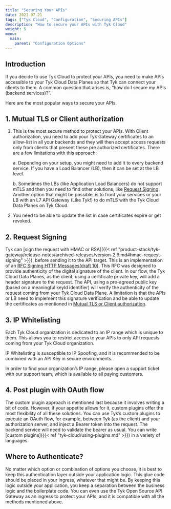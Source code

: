 ```yaml
---
title: "Securing Your APIs"
date: 2021-07-21
tags: ["Tyk Cloud", "Configuration", "Securing APIs"]
description: "How to secure your APIs with Tyk Cloud"
weight: 5
menu:
  main:
    parent: "Configuration Options"
---
```


## Introduction

If you decide to use Tyk Cloud to protect your APIs, you need to make APIs accessible to your Tyk Cloud Data Planes so that Tyk can connect your clients to them. A common question that arises is, “how do I secure my APIs (backend services)?”.

Here are the most popular ways to secure your APIs.

## 1. Mutual TLS or Client authorization

1. This is the most secure method to protect your APIs. With Client authorization, you need to add your Tyk Gateway certificates to an allow-list in all your backends and they will then accept access requests only from clients that present these pre authorized certificates. There are a few limitations with this approach:

   a. Depending on your setup, you might need to add it to every backend service. If you have a Load Balancer (LB), then it can be set at the LB level.

   b. Sometimes the LBs (like Application Load Balancers) do not support mTLS and then you need to find other solutions, like [Request Signing](#2-request-signing). Another option that might be possible, is to front your services or your LB with an L7 API Gateway (Like Tyk!) to do mTLS with the Tyk Cloud Data Planes on Tyk Cloud.

2. You need to be able to update the list in case certificates expire or get revoked.

## 2. Request Signing

Tyk can [sign the request with HMAC or RSA]({{< ref "product-stack/tyk-gateway/release-notes/archived-releases/version-2.9.md#hmac-request-signing" >}}), before sending it to the API target. This is an implementation of an [RFC Signing HTTP Messages(draft 10)](https://datatracker.ietf.org/doc/html/draft-cavage-http-signatures-10). This RFC was designed to provide authenticity of the digital signature of the client. In our flow, the Tyk Cloud Data Planes, as the client, using a certificate private key, will add a header signature to the request. The API, using a pre-agreed public key (based on a meaningful keyId identifier) will verify the authenticity of the request coming from your Tyk Cloud Data Plane.
A limitation is that the APIs or LB need to implement this signature verification and be able to update the certificates as mentioned in [Mutual TLS or Client authorization](#1-mutual-tls-or-client-authorization).

## 3. IP Whitelisting

Each Tyk Cloud organization is dedicated to an IP range which is unique to them. This allows you to restrict access to your APIs to only API requests coming from your Tyk Cloud organization.

IP Whitelisting is susceptible to IP Spoofing, and it is recommended to be combined with an API Key in secure environments.

In order to find your organization’s IP range, please open a support ticket with our support team, which is available to all paying customers.

## 4. Post plugin with OAuth flow

The custom plugin approach is mentioned last because it involves writing a bit of code. However, if your appetite allows for it, custom plugins offer the most flexibility of all these solutions. You can use Tyk’s custom plugins to execute an OAuth flow, for example, between Tyk (as the client) and your authorization server, and inject a Bearer token into the request. The backend service will need to validate the bearer as usual. You can write [custom plugins]({{< ref "tyk-cloud/using-plugins.md" >}}) in a variety of languages.

## Where to Authenticate?

No matter which option or combination of options you choose, it is best to keep this authentication layer outside your application logic. This glue code should be placed in your ingress, whatever that might be. By keeping this logic outside your application, you keep a separation between the business logic and the boilerplate code. You can even use the Tyk Open Source API Gateway as an ingress to protect your APIs, and it is compatible with all the methods mentioned above.
